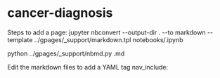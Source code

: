 # cancer-diagnosis

Steps to add a page:
jupyter nbconvert --output-dir . --to markdown --template ../gpages/_support/markdown.tpl notebooks/<notebook name>.ipynb

python ../gpages/_support/nbmd.py <notebook name>.md
  
Edit the markdown files to add a YAML tag nav_include: <position on nav bar>
